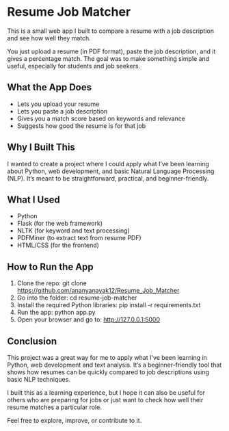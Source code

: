 # Resume Job Matcher

This is a small web app I built to compare a resume with a job description and see how well they match.

You just upload a resume (in PDF format), paste the job description, and it gives a percentage match. The goal was to make something simple and useful, especially for students and job seekers.

## What the App Does

- Lets you upload your resume
- Lets you paste a job description
- Gives you a match score based on keywords and relevance
- Suggests how good the resume is for that job

## Why I Built This

I wanted to create a project where I could apply what I’ve been learning about Python, web development, and basic Natural Language Processing (NLP). It’s meant to be straightforward, practical, and beginner-friendly.

## What I Used

- Python
- Flask (for the web framework)
- NLTK (for keyword and text processing)
- PDFMiner (to extract text from resume PDF)
- HTML/CSS (for the frontend)

## How to Run the App

1. Clone the repo: git clone https://github.com/ananyanayak12/Resume_Job_Matcher 
2. Go into the folder: cd resume-job-matcher
3. Install the required Python libraries: pip install -r requirements.txt
4. Run the app: python app.py
5. Open your browser and go to: http://127.0.0.1:5000
## Conclusion

This project was a great way for me to apply what I've been learning in Python, web development and text analysis. It’s a beginner-friendly tool that shows how resumes can be quickly compared to job descriptions using basic NLP techniques.

I built this as a learning experience, but I hope it can also be useful for others who are preparing for jobs or just want to check how well their resume matches a particular role.

Feel free to explore, improve, or contribute to it.
